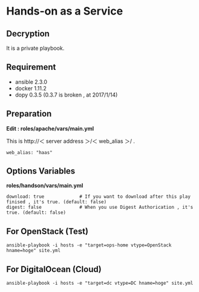 # Hands-on as a Service

## Decryption
It is a private playbook.
 
## Requirement 

* ansible 2.3.0 
* docker 1.11.2
* dopy 0.3.5 (0.3.7 is broken , at 2017/1/14)

## Preparation

**Edit : roles/apache/vars/main.yml**

This is http://＜ server address ＞/＜ web_alias ＞/ .

```
web_alias: "haas"
```

## Options Variables

**roles/handson/vars/main.yml**

```
download: true             # If you want to download after this play finised , it's true. (default: false) 
digest: false              # When you use Digest Authorication , it's true. (default: false)
```


## For OpenStack (Test)
```
ansible-playbook -i hosts -e "target=ops-home vtype=OpenStack hname=hoge" site.yml
```

## For DigitalOcean (Cloud)

```
ansible-playbook -i hosts -e "target=dc vtype=DC hname=hoge" site.yml
```
